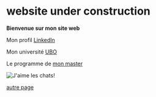 # website under construction

**Bienvenue sur mon site web**

Mon profil [LinkedIn](https://www.linkedin.com/in/inès-ely-5323132b1/)

Mon université [UBO](https://www.univ-brest.fr/fr)

Le programme de [mon master](https://formations.univ-brest.fr/fr/index/arts-lettres-langues-ALL/master-XB/master-mention-traduction-et-interpretation-IOMOTB9T/parcours-redaction-traduction-IOMP2P9W.html)

![J'aime les chats!](https://teeturtle.com/cdn/shop/files/I-Love-Cats_800x800_SEPS.jpg?v=1703409041)

[autre page](https://github.com/ines0501/ely/blob/main/test%201.md)
